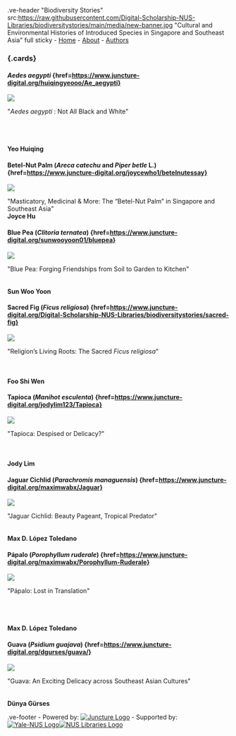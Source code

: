 .ve-header "Biodiversity Stories" src:https://raw.githubusercontent.com/Digital-Scholarship-NUS-Libraries/biodiversitystories/main/media/new-banner.jpg "Cultural and Environmental Histories of Introduced Species in Singapore and Southeast Asia" full sticky
    - [Home](/)
    - [About](/about)
    - [Authors](/authors) 
   
### {.cards}

#### *Aedes aegypti* {href=https://www.juncture-digital.org/huiqingyeooo/Ae_aegypti}

![](https://blog.biodiversitylibrary.org/wp-content/uploads/sites/4/2021/06/Campbell_4-768x679.jpg)

"*Aedes aegypti* : Not All Black and White"
<br><br><br><br><br> **Yeo Huiqing**

#### Betel-Nut Palm (_Areca catechu_ and _Piper betle_ L.) {href=https://www.juncture-digital.org/joycewho1/betelnutessay}

![](https://d3d00swyhr67nd.cloudfront.net/w1200h1200/collection/LSW/RBGM/LSW_RBGM_MN_CD6_583-001.jpg)

"Masticatory, Medicinal & More: The “Betel-Nut Palm” in Singapore and Southeast Asia" 
<br>**Joyce Hu**

#### Blue Pea (*Clitoria ternatea*) {href=https://www.juncture-digital.org/sunwooyoon01/bluepea}

![](https://upload.wikimedia.org/wikipedia/commons/thumb/6/60/Flower-clitoria-ternatea.png/816px-Flower-clitoria-ternatea.png?20120525102736)

"Blue Pea: Forging Friendships from Soil to Garden to Kitchen"
<br><br><br> **Sun Woo Yoon**
#### Sacred Fig (_Ficus religiosa_) {href=https://www.juncture-digital.org/Digital-Scholarship-NUS-Libraries/biodiversitystories/sacred-fig}

![](https://upload.wikimedia.org/wikipedia/commons/thumb/1/15/MET_DP159094.jpg/1504px-MET_DP159094.jpg?20170324205903)

"Religion’s Living Roots: The Sacred _Ficus religiosa_" 
<br><br><br><br>**Foo Shi Wen**

#### Tapioca (*Manihot esculenta*) {href=https://www.juncture-digital.org/jodylim123/Tapioca}

![](https://www.roots.gov.sg/CollectionImages/1080187.jpg)

"Tapioca: Despised or Delicacy?"
<br><br><br><br> **Jody Lim**

#### Jaguar Cichlid (*Parachromis managuensis*) {href=https://www.juncture-digital.org/maximwabx/Jaguar}

![](https://upload.wikimedia.org/wikipedia/commons/thumb/c/c4/Parachromis_managuensis_2012_G1.jpg/1600px-Parachromis_managuensis_2012_G1.jpg?20120311175105)

"Jaguar Cichlid: Beauty Pageant, Tropical Predator" 
<br><br><br>**Max D. López Toledano**

#### Pápalo (_Porophyllum ruderale_) {href=https://www.juncture-digital.org/maximwabx/Porophyllum-Ruderale}

![](https://mediateca.inah.gob.mx/adore-djatoka//resolver?rft_id=https%3A%2F%2Fmediateca.inah.gob.mx%2Frepositorio%2Fislandora%2Fobject%2Fcodice%253A897%2Fdatastream%2FJP2%2Fview%3Ftoken%3D71fa3c5704caeb703cb4a83afbeb285a2537cf9bf069e25506ec30ab61dc0769&url_ver=Z39.88-2004&svc_id=info%3Alanl-repo%2Fsvc%2FgetRegion&svc_val_fmt=info%3Aofi%2Ffmt%3Akev%3Amtx%3Ajpeg2000&svc.format=image%2Fjpeg&svc.level=8&svc.rotate=0)

"Pápalo: Lost in Translation" 
<br><br><br><br><br>**Max D. López Toledano**


#### Guava (*Psidium guajava*) {href=https://www.juncture-digital.org/dgurses/guava/}

![](https://www.roots.gov.sg/CollectionImages/1083699.jpg)

"Guava: An Exciting Delicacy across Southeast Asian Cultures"
<br><br><br>**Dünya Gürses**


.ve-footer
    - Powered by: [![Juncture Logo](https://juncture-digital.github.io/juncture/static/images/juncture-logo.png)](https://juncture-digital.org)
    - Supported by: [![Yale-NUS Logo](https://upload.wikimedia.org/wikipedia/commons/thumb/1/17/Yale-NUS_College_logo.svg/800px-Yale-NUS_College_logo.svg.png)](https://www.yale-nus.edu.sg/)[![NUS Libraries Logo](https://sbdb.nus.edu.sg/images/NUSCL.png)](https://blog.nus.edu.sg/linus/about-nus-libraries/)
